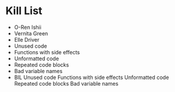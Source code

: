 Kill List
=========
* O-Ren Ishii
* Vernita Green
* Elle Driver
* Unused code
* Functions with side effects
* Unformatted code
* Repeated code blocks
* Bad variable names
* BIL
Unused code
Functions with side effects
Unformatted code
Repeated code blocks
Bad variable names
